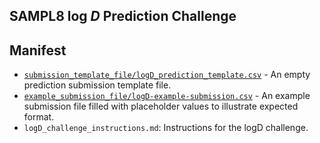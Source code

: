 ## SAMPL8 log *D* Prediction Challenge


## Manifest

- [`submission_template_file/logD_prediction_template.csv`](submission_template/logD_prediction_template.csv) - An empty prediction submission template file.
- [`example_submission_file/logD-example-submission.csv`](example_submission_file/logD-example-submission.csv) - An example submission file filled with placeholder values to illustrate expected format.
- `logD_challenge_instructions.md`: Instructions for the logD challenge.
